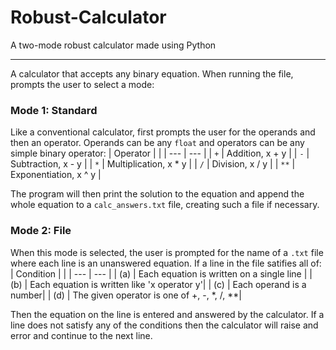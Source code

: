 # Robust-Calculator
A two-mode robust calculator made using Python

---

A calculator that accepts any binary equation. When running the file, prompts the user to select a mode:

### Mode 1: Standard

Like a conventional calculator, first prompts the user for the operands and then an operator. Operands can be any `float` and operators can be any simple binary operator:
| Operator | |
| --- | --- |
| `+` | Addition, x + y |
| `-` | Subtraction, x - y |
| `*` | Multiplication, x * y |
| `/` | Division, x / y |
| `**` | Exponentiation, x ^ y |

The program will then print the solution to the equation and append the whole equation to a `calc_answers.txt` file, creating such a file if necessary.

### Mode 2: File

When this mode is selected, the user is prompted for the name of a `.txt` file where each line is an unanswered equation. If a line in the file satifies all of:
| Condition | |
| --- | --- |
| (a) | Each equation is written on a single line |
| (b) | Each equation is written like 'x operator y'|
| (c) | Each operand is a number|
| (d) | The given operator is one of +, -, *, /, **|

Then the equation on the line is entered and answered by the calculator. If a line does not satisfy any of the conditions then the calculator will raise and error and continue to the next line.
